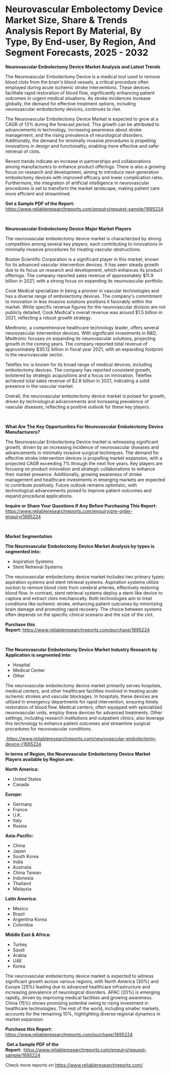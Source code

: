 <p><h1>Neurovascular Embolectomy Device Market Size, Share & Trends Analysis Report By Material, By Type, By End-user, By Region, And Segment Forecasts, 2025 - 2032</h1></p><p><strong>Neurovascular Embolectomy Device Market Analysis and Latest Trends</strong></p>
<p><p>The Neurovascular Embolectomy Device is a medical tool used to remove blood clots from the brain's blood vessels, a critical procedure often employed during acute ischemic stroke interventions. These devices facilitate rapid restoration of blood flow, significantly enhancing patient outcomes in urgent medical situations. As stroke incidences increase globally, the demand for effective treatment options, including neurovascular embolectomy devices, continues to rise.</p><p>The Neurovascular Embolectomy Device Market is expected to grow at a CAGR of 13% during the forecast period. This growth can be attributed to advancements in technology, increasing awareness about stroke management, and the rising prevalence of neurological disorders. Additionally, the demand for minimally invasive procedures is propelling innovations in design and functionality, enabling more effective and safer retrieval of clots.</p><p>Recent trends indicate an increase in partnerships and collaborations among manufacturers to enhance product offerings. There is also a growing focus on research and development, aiming to introduce next-generation embolectomy devices with improved efficacy and lower complication rates. Furthermore, the integration of artificial intelligence in neurovascular procedures is set to transform the market landscape, making patient care more efficient and streamlined.</p></p>
<p><strong>Get a Sample PDF of the Report:&nbsp;</strong> <a href="https://www.reliableresearchreports.com/enquiry/request-sample/1695224?utm_campaign=3060&utm_medium=2&utm_source=Github&utm_content=ia&utm_term=25032025&utm_id=neurovascular-embolectomy-device">https://www.reliableresearchreports.com/enquiry/request-sample/1695224</a></p>
<p>&nbsp;</p>
<p><strong>Neurovascular Embolectomy Device Major Market Players</strong></p>
<p><p>The neurovascular embolectomy device market is characterized by strong competition among several key players, each contributing to innovations in minimally invasive procedures for treating vascular obstructions.</p><p>Boston Scientific Corporation is a significant player in this market, known for its advanced vascular intervention devices. It has seen steady growth due to its focus on research and development, which enhances its product offerings. The company reported sales revenue of approximately $11.9 billion in 2021, with a strong focus on expanding its neurovascular portfolio.</p><p>Cook Medical specializes in being a pioneer in vascular technologies and has a diverse range of embolectomy devices. The company's commitment to innovation in less invasive solutions positions it favorably within the market. While specific revenue figures for the neurovascular division are not publicly detailed, Cook Medical's overall revenue was around $1.5 billion in 2021, reflecting a robust growth strategy.</p><p>Medtronic, a comprehensive healthcare technology leader, offers several neurovascular intervention devices. With significant investments in R&D, Medtronic focuses on expanding its neurovascular solutions, projecting growth in the coming years. The company reported total revenue of approximately $30.12 billion in fiscal year 2021, with an expanding footprint in the neurovascular sector.</p><p>Teleflex Inc is known for its broad range of medical devices, including embolectomy devices. The company has reported consistent growth, bolstered by strategic acquisitions and a focus on innovation. Teleflex achieved total sales revenue of $2.8 billion in 2021, indicating a solid presence in the vascular market.</p><p>Overall, the neurovascular embolectomy device market is poised for growth, driven by technological advancements and increasing prevalence of vascular diseases, reflecting a positive outlook for these key players.</p></p>
<p>&nbsp;</p>
<p><strong>What Are The Key Opportunities For Neurovascular Embolectomy Device Manufacturers?</strong></p>
<p><p>The Neurovascular Embolectomy Device market is witnessing significant growth, driven by an increasing incidence of neurovascular diseases and advancements in minimally invasive surgical techniques. The demand for effective stroke intervention devices is propelling market expansion, with a projected CAGR exceeding 7% through the next five years. Key players are focusing on product innovation and strategic collaborations to enhance their market presence. Additionally, growing awareness of stroke management and healthcare investments in emerging markets are expected to contribute positively. Future outlook remains optimistic, with technological advancements poised to improve patient outcomes and expand procedural applications.</p></p>
<p><strong>Inquire or Share Your Questions If Any Before Purchasing This Report:</strong> <a href="https://www.reliableresearchreports.com/enquiry/pre-order-enquiry/1695224?utm_campaign=3060&utm_medium=2&utm_source=Github&utm_content=ia&utm_term=25032025&utm_id=neurovascular-embolectomy-device">https://www.reliableresearchreports.com/enquiry/pre-order-enquiry/1695224</a></p>
<p>&nbsp;</p>
<p><strong>Market Segmentation</strong></p>
<p><strong>The Neurovascular Embolectomy Device Market Analysis by types is segmented into:</strong></p>
<p><ul><li>Aspiration Systems</li><li>Stent Retreival Systems</li></ul></p>
<p><p>The neurovascular embolectomy device market includes two primary types: aspiration systems and stent retrieval systems. Aspiration systems utilize suction to remove blood clots from cerebral arteries, effectively restoring blood flow. In contrast, stent retrieval systems deploy a stent-like device to capture and extract clots mechanically. Both technologies aim to treat conditions like ischemic stroke, enhancing patient outcomes by minimizing brain damage and promoting rapid recovery. The choice between systems often depends on the specific clinical scenario and the size of the clot.</p></p>
<p><strong>Purchase this Report:&nbsp;</strong><a href="https://www.reliableresearchreports.com/purchase/1695224?utm_campaign=3060&utm_medium=2&utm_source=Github&utm_content=ia&utm_term=25032025&utm_id=neurovascular-embolectomy-device">https://www.reliableresearchreports.com/purchase/1695224</a></p>
<p>&nbsp;</p>
<p><strong>The Neurovascular Embolectomy Device Market Industry Research by Application is segmented into:</strong></p>
<p><ul><li>Hospital</li><li>Medical Center</li><li>Other</li></ul></p>
<p><p>The neurovascular embolectomy device market primarily serves hospitals, medical centers, and other healthcare facilities involved in treating acute ischemic strokes and vascular blockages. In hospitals, these devices are utilized in emergency departments for rapid intervention, ensuring timely restoration of blood flow. Medical centers, often equipped with specialized neurovascular units, employ these devices for advanced treatments. Other settings, including research institutions and outpatient clinics, also leverage this technology to enhance patient outcomes and streamline surgical procedures for neurovascular conditions.</p></p>
<p><a href="https://www.reliableresearchreports.com/neurovascular-embolectomy-device-r1695224?utm_campaign=3060&utm_medium=2&utm_source=Github&utm_content=ia&utm_term=25032025&utm_id=neurovascular-embolectomy-device">&nbsp;https://www.reliableresearchreports.com/neurovascular-embolectomy-device-r1695224</a></p>
<p><strong>In terms of Region, the Neurovascular Embolectomy Device Market Players available by Region are:</strong></p>
<p>
    <p> <strong> North America: </strong>
        <ul>
            <li>United States</li>
            <li>Canada</li>
        </ul>
        </p> 
    <p> <strong> Europe: </strong>
        <ul>
            <li>Germany</li>
            <li>France</li>
            <li>U.K.</li>
            <li>Italy</li>
            <li>Russia</li>
        </ul>
        </p> 
    <p> <strong> Asia-Pacific: </strong>
        <ul>
            <li>China</li>
            <li>Japan</li>
            <li>South Korea</li>
            <li>India</li>
            <li>Australia</li>
            <li>China Taiwan</li>
            <li>Indonesia</li>
            <li>Thailand</li>
            <li>Malaysia</li>
        </ul>
        </p> 
    <p> <strong> Latin America: </strong>
        <ul>
            <li>Mexico</li>
            <li>Brazil</li>
            <li>Argentina Korea</li>
            <li>Colombia</li>
        </ul>
        </p> 
    <p> <strong> Middle East & Africa: </strong>
        <ul>
            <li>Turkey</li>
            <li>Saudi</li>
            <li>Arabia</li>
            <li>UAE</li>
            <li>Korea</li>
        </ul>
    </p>
    </p>
<p><p>The neurovascular embolectomy device market is expected to witness significant growth across various regions, with North America (30%) and Europe (25%) leading due to advanced healthcare infrastructure and increasing prevalence of neurological disorders. APAC (20%) is emerging rapidly, driven by improving medical facilities and growing awareness. China (15%) shows promising potential owing to rising investment in healthcare technologies. The rest of the world, including smaller markets, accounts for the remaining 10%, highlighting diverse regional dynamics in market expansion.</p></p>
<p><strong>Purchase this Report: </strong><a href="https://www.reliableresearchreports.com/purchase/1695224?utm_campaign=3060&utm_medium=2&utm_source=Github&utm_content=ia&utm_term=25032025&utm_id=neurovascular-embolectomy-device">https://www.reliableresearchreports.com/purchase/1695224</a></p>
<p>&nbsp;<strong>Get a Sample PDF of the Report:&nbsp;&nbsp;</strong><a href="https://www.reliableresearchreports.com/enquiry/request-sample/1695224?utm_campaign=3060&utm_medium=2&utm_source=Github&utm_content=ia&utm_term=25032025&utm_id=neurovascular-embolectomy-device">https://www.reliableresearchreports.com/enquiry/request-sample/1695224</a></p>
<p><strong></strong></p>
<p>Check more reports on <a href="https://www.reliableresearchreports.com/?utm_campaign=3060&utm_medium=2&utm_source=Github&utm_content=ia&utm_term=25032025&utm_id=neurovascular-embolectomy-device">https://www.reliableresearchreports.com/</a></p>